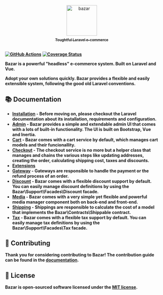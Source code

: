 <p align="center">
  <a href="https://bazar.conedevelopment.com/">
    <br />
    <img src="https://pineco.de/wp-content/uploads/bazar/bazar-logo.svg" alt="bazar" width="100"/>
    <br />
    <sub><strong>Toughtful Laravel e-commerce<strong></sub>
    <br />
    <br />
  </a>
</p>

[![GitHub Actions](https://github.com/conedevelopment/bazar/workflows/tests/badge.svg)](https://github.com/conedevelopment/bazar/actions?query=workflow%3Atests)
[![Coverage Status](https://coveralls.io/repos/github/conedevelopment/bazar/badge.svg?branch=master)](https://coveralls.io/github/conedevelopment/bazar?branch=master)


**Bazar is a powerful "headless" e-commerce system. Built on Laravel and Vue.**

Adopt your own solutions quickly. Bazar provides a flexible and easily extensible system, following the good old Laravel conventions.


## 📚 Documentation

- [Installation](https://bazar.conedevelopment.com/docs/installation) - Before moving on, please checkout the Laravel documentation about its installation, requirements and configuration.
- [Admin](https://bazar.conedevelopment.com/docs/admin) - Bazar provides a simple and extendable admin UI that comes with a lots of built-in functionality. The UI is built on Bootstrap, Vue and Inertia.
- [Cart](https://bazar.conedevelopment.com/docs/cart) - Bazar comes with a cart service by default, which manages cart models and their funcionallity.
- [Checkout](https://bazar.conedevelopment.com/docs/checkout) - The checkout service is no more but a helper class that manages and chains the various steps like updating addresses, creating the order, calculating shipping cost, taxes and discounts.
- [Extensions](https://bazar.conedevelopment.com/docs/extensions)
- [Gateway](https://bazar.conedevelopment.com/docs/gateway) - Gateways are responsible to handle the payment or the refund process of an order.
- [Discount](https://bazar.conedevelopment.com/docs/discount) - Bazar comes with a flexible discount support by default. You can easily manage discount definitions by using the Bazar\Support\Facades\Discount facade.
- [Media](https://bazar.conedevelopment.com/docs/discount) - Bazar comes with a very simple yet flexible and powerful media manager component both on back-end and front-end.
- [Shipping](https://bazar.conedevelopment.com/docs/shipping) - Shippings are responsible to calculate the cost of a model that implements the Bazar\Contracts\Shippable contract.
- [Tax](https://bazar.conedevelopment.com/docs/tax) - Bazar comes with a flexible tax support by default. You can easily manage tax definitions by using the Bazar\Support\Facades\Tax facade.

## 🤝 Contributing

Thank you for considering contributing to Bazar! The contribution guide can be found in the [documentation](https://bazar.conedevelopment.com/docs/contribution).


## 📝 License

Bazar is open-sourced software licensed under the [MIT license](LICENSE.md).
